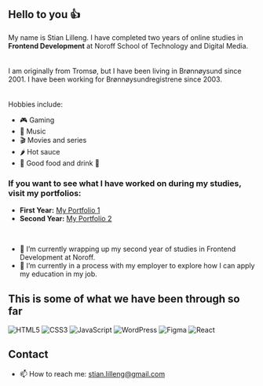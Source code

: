 ## Hello to you :thumbsup:

My name is Stian Lilleng. I have completed two years of online studies in **Frontend Development** at Noroff School of Technology and Digital Media.  
<br>
<br>
I am originally from Tromsø, but I have been living in Brønnøysund since 2001. I have been working for Brønnøysundregistrene since 2003.  
<br>
<br>
Hobbies include:
- 🎮 Gaming  
- 🎵 Music  
- 🎬 Movies and series  
- 🌶️ Hot sauce  
- 🍕 Good food and drink 🍻  

### If you want to see what I have worked on during my studies, visit my portfolios:

- **First Year:** <a href="https://portfolio1-stianlilleng.netlify.app/" target="_blank" rel="noopener noreferrer">My Portfolio 1</a>  
- **Second Year:** <a href="https://portfolio2-stianl.netlify.app/" target="_blank" rel="noopener noreferrer">My Portfolio 2</a>  


<br>

- 🔭 I’m currently wrapping up my second year of studies in Frontend Development at Noroff.  
- 🌱 I’m currently in a process with my employer to explore how I can apply my education in my job.  

## This is some of what we have been through so far

![HTML5](https://img.shields.io/badge/HTML5-E34F26.svg?style=for-the-badge&logo=HTML5&logoColor=white)
![CSS3](https://img.shields.io/badge/CSS3-1572B6.svg?style=for-the-badge&logo=CSS3&logoColor=white)
![JavaScript](https://img.shields.io/badge/JavaScript-F7DF1E.svg?style=for-the-badge&logo=JavaScript&logoColor=black)
![WordPress](https://img.shields.io/badge/WordPress-21759B.svg?style=for-the-badge&logo=WordPress&logoColor=white)
![Figma](https://img.shields.io/badge/Figma-F24E1E.svg?style=for-the-badge&logo=Figma&logoColor=white)
![React](https://img.shields.io/badge/React-61DAFB.svg?style=for-the-badge&logo=React&logoColor=black)


## Contact

- 📫 How to reach me: stian.lilleng@gmail.com
<!--
**StianL82/StianL82** is a ✨ _special_ ✨ repository because its `README.md` (this file) appears on your GitHub profile.

Here are some ideas to get you started:

- 🔭 I’m currently working on ...
- 🌱 I’m currently learning ...
- 👯 I’m looking to collaborate on ...
- 🤔 I’m looking for help with ...
- 💬 Ask me about ...
- 📫 How to reach me: ...
- 😄 Pronouns: ...
- ⚡ Fun fact: ...
-->
